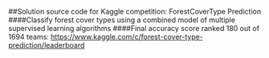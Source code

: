 
##Solution source code for Kaggle competition: ForestCoverType Prediction
####Classify forest cover types using a combined model of multiple supervised learning algorithms
####Final accuracy score ranked 180 out of 1694 teams: https://www.kaggle.com/c/forest-cover-type-prediction/leaderboard
